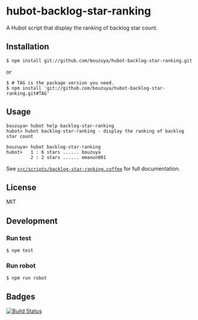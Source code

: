 # hubot-backlog-star-ranking

A Hubot script that display the ranking of backlog star count.

## Installation

    $ npm install git://github.com/bouzuya/hubot-backlog-star-ranking.git

or

    $ # TAG is the package version you need.
    $ npm install 'git://github.com/bouzuya/hubot-backlog-star-ranking.git#TAG'

## Usage

    bouzuya> hubot help backlog-star-ranking
    hubot> hubot backlog-star-ranking - display the ranking of backlog star count

    bouzuya> hubot backlog-star-ranking
    hubot>   1 : 6 stars ...... bouzuya
             2 : 2 stars ...... emanon001

See [`src/scripts/backlog-star-ranking.coffee`](src/scripts/backlog-star-ranking.coffee) for full documentation.

## License

MIT

## Development

### Run test

    $ npm test

### Run robot

    $ npm run robot

## Badges

[![Build Status][travis-status]][travis]

[travis]: https://travis-ci.org/bouzuya/hubot-backlog-star-ranking
[travis-status]: https://travis-ci.org/bouzuya/hubot-backlog-star-ranking.svg?branch=master
